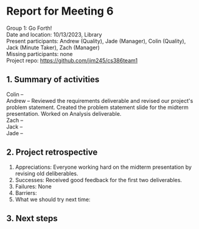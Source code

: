 # Report for Meeting 6
Group 1: Go Forth! <br>
Date and location: 10/13/2023, Library <br>
Present participants: Andrew (Quality), Jade (Manager), Colin (Quality), Jack (Minute Taker), Zach (Manager) <br>
Missing participants: none <br>
Project repo: https://github.com/jim245/cs386team1 <br>

## 1. Summary of activities
Colin – <br>
Andrew – Reviewed the requirements deliverable and revised our project's problem statement. Created the problem statement slide for the midterm presentation. Worked on Analysis deliverable. <br>
Zach – <br>
Jack – <br>
Jade – <br>

## 2. Project retrospective
  1. Appreciations: Everyone working hard on the midterm presentation by revising old deliberables. <br>
  2. Successes: Received good feedback for the first two deliverables. <br>
  3. Failures: None <br>
  4. Barriers: <br>
  5. What we should try next time: <br>

## 3. Next steps
